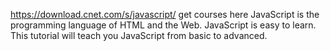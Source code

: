 https://download.cnet.com/s/javascript/ get courses here
JavaScript is the programming language of HTML and the Web. JavaScript is easy to learn. This tutorial will teach you JavaScript from basic to advanced.
